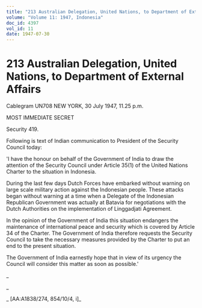 ```yaml
---
title: "213 Australian Delegation, United Nations, to Department of External Affairs"
volume: "Volume 11: 1947, Indonesia"
doc_id: 4397
vol_id: 11
date: 1947-07-30
---
```


# 213 Australian Delegation, United Nations, to Department of External Affairs

Cablegram UN708 NEW YORK, 30 July 1947, 11.25 p.m.

MOST IMMEDIATE SECRET

Security 419.

Following is text of Indian communication to President of the Security Council today:

'I have the honour on behalf of the Government of India to draw the attention of the Security Council under Article 35(1) of the United Nations Charter to the situation in Indonesia.

During the last few days Dutch Forces have embarked without warning on large scale military action against the Indonesian people. These attacks began without warning at a time when a Delegate of the Indonesian Republican Government was actually at Batavia for negotiations with the Dutch Authorities on the implementation of Linggadjati Agreement.

In the opinion of the Government of India this situation endangers the maintenance of international peace and security which is covered by Article 34 of the Charter. The Government of India therefore requests the Security Council to take the necessary measures provided by the Charter to put an end to the present situation.

The Government of India earnestly hope that in view of its urgency the Council will consider this matter as soon as possible.'

_

_

_ [AA:A1838/274, 854/10/4, i]_

